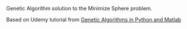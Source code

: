 
Genetic Algorithm solution to the Minimize Sphere problem.

Based on Udemy tutorial from [Genetic Algorithms in Python and Matlab](https://www.udemy.com/course/genetic-algorithms-in-python-and-matlab/learn/lecture/17588344#content)
